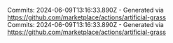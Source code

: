 Commits: 2024-06-09T13:16:33.890Z - Generated via https://github.com/marketplace/actions/artificial-grass
<br>
Commits: 2024-06-09T13:16:33.890Z - Generated via https://github.com/marketplace/actions/artificial-grass
<br>
